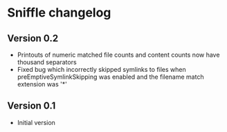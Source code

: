 Sniffle changelog
=================

Version 0.2
-----------

* Printouts of numeric matched file counts and content counts now have thousand separators
* Fixed bug which incorrectly skipped symlinks to files when preEmptiveSymlinkSkipping was
  enabled and the filename match extension was '*'

Version 0.1
-----------

* Initial version